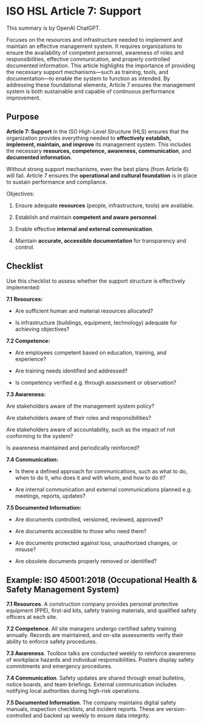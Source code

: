 # ISO HSL Article 7: Support

This summary is by OpenAI ChatGPT.

Focuses on the resources and infrastructure needed to implement and maintain an
effective management system. It requires organizations to ensure the
availability of competent personnel, awareness of roles and responsibilities,
effective communication, and properly controlled documented information. This
article highlights the importance of providing the necessary support
mechanisms—such as training, tools, and documentation—to enable the system to
function as intended. By addressing these foundational elements, Article 7
ensures the management system is both sustainable and capable of continuous
performance improvement.

## Purpose

**Article 7: Support** in the ISO High-Level Structure (HLS) ensures that the
organization provides everything needed to **effectively establish, implement,
maintain, and improve** its management system. This includes the necessary
**resources, competence, awareness, communication**, and **documented
information**.

Without strong support mechanisms, even the best plans (from Article 6) will
fail. Article 7 ensures the **operational and cultural foundation** is in place
to sustain performance and compliance.

Objectives:

1. Ensure adequate **resources** (people, infrastructure, tools) are available.

2. Establish and maintain **competent and aware personnel**.

3. Enable effective **internal and external communication**.

4. Maintain **accurate, accessible documentation** for transparency and control.

## Checklist

Use this checklist to assess whether the support structure is effectively
implemented:

**7.1 Resources:**

* Are sufficient human and material resources allocated?

* Is infrastructure (buildings, equipment, technology) adequate for achieving
  objectives?

**7.2 Competence:**

* Are employees competent based on education, training, and experience?

* Are training needs identified and addressed?

* Is competency verified e.g. through assessment or observation?

**7.3 Awareness:**

Are stakeholders aware of the management system policy?

Are stakeholders aware of their roles and responsibilities?

Are stakeholders aware of accountability, such as the impact of not conforming
to the system?

Is awareness maintained and periodically reinforced?

**7.4 Communication:**

* Is there a defined approach for communications, such as what to do, when to do
  it, who does it and with whom, and how to do it?

* Are internal communication and external communications planned e.g. meetings,
  reports, updates?

**7.5 Documented Information:**

* Are documents controlled, versioned, reviewed, approved?

* Are documents accessible to those who need them?

* Are documents protected against loss, unauthorized changes, or misuse?

* Are obsolete documents properly removed or identified?

## Example: ISO 45001:2018 (Occupational Health & Safety Management System)

**7.1 Resources**. A construction company provides personal protective equipment
(PPE), first-aid kits, safety training materials, and qualified safety officers
at each site.

**7.2 Competence**. All site managers undergo certified safety training
annually. Records are maintained, and on-site assessments verify their ability
to enforce safety procedures.

**7.3 Awareness**. Toolbox talks are conducted weekly to reinforce awareness of
workplace hazards and individual responsibilities. Posters display safety
commitments and emergency procedures.

**7.4 Communication**. Safety updates are shared through email bulletins, notice
boards, and team briefings. External communication includes notifying local
authorities during high-risk operations.

**7.5 Documented Information**. The company maintains digital safety manuals,
inspection checklists, and incident reports. These are version-controlled and
backed up weekly to ensure data integrity.
